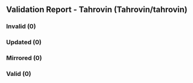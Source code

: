 ## Validation Report - Tahrovin (Tahrovin/tahrovin)


### Invalid (0)
### Updated (0)
### Mirrored (0)
### Valid (0)
